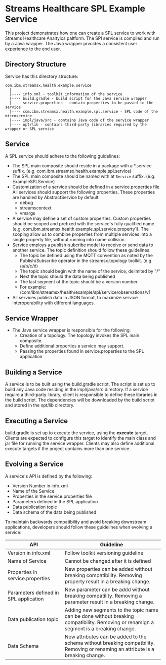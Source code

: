 # Streams Healthcare SPL Example Service

This project demonstrates how one can create a SPL service to work with Streams Healthcare Analtyics paltform.  The SPl service is compiled and run by a Java wrapper.  The Java wrapper prvoides a consistent user experience to the end user.

## Directory Structure

Service has this directory structure:

```
com.ibm.streamsx.health.example.service
  |
  |---- info.xml - toolkit information of the service
  |---- build.gradle - build script for the Java service wrapper
  |---- service.properties - contain properties to be passed to the service
  |---- com.ibm.streamsx.health.example.spl.service - SPL code of the microservice
  |---- impl/java/src - contains Java code of the service wrapper
  |---- opt/lib - contains third-party libraries required by the wrapper or SPL service
```

## Service

A SPL service should adhere to the following guidelines:

* The SPL main composite should reside in a package with a *.service suffix. (e.g. com.ibm.streamsx.health.example.spl.service)
* The SPL main composite should be named with at `Service` suffix. (e.g. ExampleSPLService)
* Customization of a service should be defined in a service.properties file.  All services should support the following properties.  These properties are handled by AbstractService by default.
    * debug
    * streamscontext
    * vmargs
* A service may define a set of custom properties.  Custom properties should be scoped and prefixed with the service's fully qualified name.  (e.g.  com.ibm.streamsx.health.example.spl.service.property1).   The scoping allow us to combine properties from multiple services into a single property file, without running into name collision.    
* Service employs a publish-subcribe model to receive or send data to another service.  The topic definition should follow these guidelines:
    * The topic be defined using the MQTT convention as noted by the Publish/Subscribe operator in the streamsx.topology toolkit. (e.g. /a/b/c/d)
    * The topic should begin with the name of the service, delimited by "/"
    * Next the topic should the data being published  
    * The last segment of the topic should be a version number.  
    * For example: /com/ibm/streamsx/health/example/spl/service/observations/v1
 * All services publish data in JSON format, to maximize service interoperability with different languages.
    
## Service Wrapper   

* The Java service wrapper is responsible for the following:
    * Creation of a topology.  The topology invokes the SPL main composite.
    * Define additional properties a service may support.
    * Passing the properties found in service.properties to the SPL application
        
## Building a Service

A service is to be built using the build.gradle script.  The script is set up to build any Java code residing in the impl/java/src directory.
If a service require a third-party library, client is responsible to define these libraries in the build script.  The dependencies will be downloaded
by the build script and  stored in the opt/lib directory.  

## Executing a Service

build.gradle is set up to execute the service, using the **execute** target.  
Clients are expected to configure this target to identify the main class and jar file for running the service wrapper.
Clients may also define additional execute targets if the project contains more than one service.

## Evolving a Service

A service's API is defined by the following:

* Version Number in info.xml
* Name of the Service
* Properties in the service.properties file
* Parameters defined in the SPL application
* Data publication topic
* Data schema of the data being published

To maintain backwards compatibility and avoid breaking downstream applications, developers should follow these guidelines when evolving a service:

|API     |Guideline |
|--------|----------|
|Version in info.xml | Follow toolkit versioning guideline |
|Name of Service | Cannot be changed after it is defined |
|Properties in service.properties | New properties can be added without breaking compatibility.  Removing property result in a breaking change. |
|Parameters defined in SPL application | New parameter can be addd without breaking compatility.  Removing a parameter result in a breaking change.|
|Data publication topic | Adding new segments to the topic name can be done without breaking compatibility.  Removing or renamign a segment is a breaking change.|
|Data Schema | New attributes can be added to the schema without breaking compatbility.  Removing or renaming an attribute is a breaking change.|
